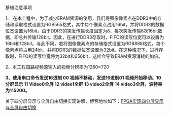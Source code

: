 移植注意事项

1、 在本工程中，为了减少ERAM资源的使用，我们将图像像素点在DDR3中的存储和读取格式设置为RGB565格式，其中每个像素点占用16bit，并将DDR3的数据位宽设置为16bit。由于DDR3的突发传输长度固定为8，每次突发传输8次16bit数据，即总共传输128bit。因此，在进行DDR3存取时，FIFO的读写位宽可以设置为16bit和128bit。与此不同，若将图像像素点的存储格式设置为RGB888格式，每个像素点将占用24bit，并将DDR3的数据位宽设置为32bit。在这种情况下，进行存取时，FIFO的读写位宽将为32bit和256bit，这样会导致ERAM资源消耗的加倍。

2、本工程四路视频源输入的视频分辨率为1280×720

**3、使用串口命令发送16进制 00 视频不移动，发送16进制01 视频开始移动。10 分屏显示 11 Video0全屏 12 video1全屏 13 video2全屏 14 video3全屏，波特率为115200。**


关于四分屏显示与全屏自由切换实现讲解，博客地址如下：[FPGA实现四分屏显示与全屏自由切换](https://blog.csdn.net/weixin_53015183/article/details/144698331?spm=1001.2014.3001.5501)


